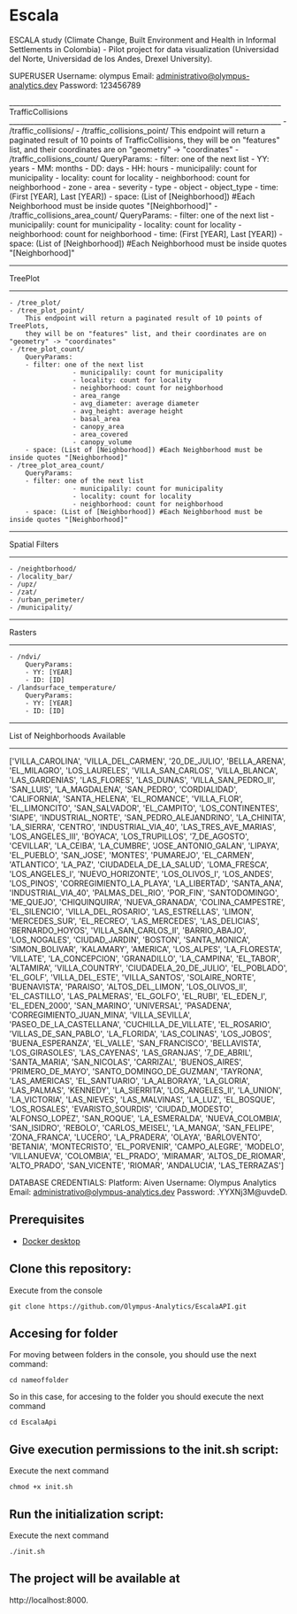 # Escala

ESCALA study (Climate Change, Built Environment and Health in Informal Settlements in Colombia) - Pilot project for data visualization (Universidad del Norte, Universidad de los Andes, Drexel University).

SUPERUSER
Username: olympus
Email: administrativo@olympus-analytics.dev
Password: 123456789

<EndPoints List>
_____________________________________________________________________________
  TrafficCollisions
_____________________________________________________________________________
    - /traffic_collisions/
    - /traffic_collisions_point/
        This endpoint will return a paginated result of 10 points of TrafficCollisions,
        they will be on "features" list, and their coordinates are on "geometry" -> "coordinates"
    - /traffic_collisions_count/
        QueryParams:
        - filter: one of the next list
                    - YY: years
                    - MM: months
                    - DD: days
                    - HH: hours
                    - municipalily: count for municipality
                    - locality: count for locality
                    - neighborhood: count for neighborhood
                    - zone
                    - area
                    - severity
                    - type
                    - object
                    - object_type
        - time: (First [YEAR], Last [YEAR])
        - space: (List of [Neighborhood]) #Each Neighborhood must be inside quotes "[Neighborhood]"
    - /traffic_collisions_area_count/
        QueryParams:
        - filter: one of the next list
                    - municipalily: count for municipality
                    - locality: count for locality
                    - neighborhood: count for neighborhood
        - time: (First [YEAR], Last [YEAR])
        - space: (List of [Neighborhood]) #Each Neighborhood must be inside quotes "[Neighborhood]"

---

TreePlot

---

    - /tree_plot/
    - /tree_plot_point/
        This endpoint will return a paginated result of 10 points of TreePlots,
        they will be on "features" list, and their coordinates are on "geometry" -> "coordinates"
    - /tree_plot_count/
        QueryParams:
        - filter: one of the next list
                    - municipalily: count for municipality
                    - locality: count for locality
                    - neighborhood: count for neighborhood
                    - area_range
                    - avg_diameter: average diameter
                    - avg_height: average height
                    - basal_area
                    - canopy_area
                    - area_covered
                    - canopy_volume
        - space: (List of [Neighborhood]) #Each Neighborhood must be inside quotes "[Neighborhood]"
    - /tree_plot_area_count/
        QueryParams:
        - filter: one of the next list
                    - municipalily: count for municipality
                    - locality: count for locality
                    - neighborhood: count for neighborhood
        - space: (List of [Neighborhood]) #Each Neighborhood must be inside quotes "[Neighborhood]"

---

Spatial Filters

---

    - /neightborhood/
    - /locality_bar/
    - /upz/
    - /zat/
    - /urban_perimeter/
    - /municipality/

---

Rasters

---

    - /ndvi/
        QueryParams:
        - YY: [YEAR]
        - ID: [ID]
    - /landsurface_temperature/
        QueryParams:
        - YY: [YEAR]
        - ID: [ID]

---

List of Neighborhoods Available

---

['VILLA_CAROLINA', 'VILLA_DEL_CARMEN', '20_DE_JULIO',
'BELLA_ARENA', 'EL_MILAGRO', 'LOS_LAURELES',
'VILLA_SAN_CARLOS', 'VILLA_BLANCA', 'LAS_GARDENIAS',
'LAS_FLORES', 'LAS_DUNAS', 'VILLA_SAN_PEDRO_II',
'SAN_LUIS', 'LA_MAGDALENA', 'SAN_PEDRO',
'CORDIALIDAD', 'CALIFORNIA', 'SANTA_HELENA',
'EL_ROMANCE', 'VILLA_FLOR', 'EL_LIMONCITO',
'SAN_SALVADOR', 'EL_CAMPITO', 'LOS_CONTINENTES',
'SIAPE', 'INDUSTRIAL_NORTE', 'SAN_PEDRO_ALEJANDRINO',
'LA_CHINITA', 'LA_SIERRA', 'CENTRO',
'INDUSTRIAL_VIA_40', 'LAS_TRES_AVE_MARIAS',
'LOS_ANGELES_III', 'BOYACA', 'LOS_TRUPILLOS',
'7_DE_AGOSTO', 'CEVILLAR', 'LA_CEIBA', 'LA_CUMBRE',
'JOSE_ANTONIO_GALAN', 'LIPAYA', 'EL_PUEBLO',
'SAN_JOSE', 'MONTES', 'PUMAREJO', 'EL_CARMEN',
'ATLANTICO', 'LA_PAZ', 'CIUDADELA_DE_LA_SALUD',
'LOMA_FRESCA', 'LOS_ANGELES_I', 'NUEVO_HORIZONTE',
'LOS_OLIVOS_I', 'LOS_ANDES', 'LOS_PINOS',
'CORREGIMIENTO_LA_PLAYA', 'LA_LIBERTAD', 'SANTA_ANA',
'INDUSTRIAL_VIA_40', 'PALMAS_DEL_RIO', 'POR_FIN',
'SANTODOMINGO', 'ME_QUEJO', 'CHIQUINQUIRA',
'NUEVA_GRANADA', 'COLINA_CAMPESTRE', 'EL_SILENCIO',
'VILLA_DEL_ROSARIO', 'LAS_ESTRELLAS', 'LIMON',
'MERCEDES_SUR', 'EL_RECREO', 'LAS_MERCEDES',
'LAS_DELICIAS', 'BERNARDO_HOYOS', 'VILLA_SAN_CARLOS_II',
'BARRIO_ABAJO', 'LOS_NOGALES', 'CIUDAD_JARDIN',
'BOSTON', 'SANTA_MONICA', 'SIMON_BOLIVAR',
'KALAMARY', 'AMERICA', 'LOS_ALPES',
'LA_FLORESTA', 'VILLATE', 'LA_CONCEPCION',
'GRANADILLO', 'LA_CAMPINA', 'EL_TABOR',
'ALTAMIRA', 'VILLA_COUNTRY', 'CIUDADELA_20_DE_JULIO',
'EL_POBLADO', 'EL_GOLF', 'VILLA_DEL_ESTE',
'VILLA_SANTOS', 'SOLAIRE_NORTE', 'BUENAVISTA',
'PARAISO', 'ALTOS_DEL_LIMON', 'LOS_OLIVOS_II',
'EL_CASTILLO', 'LAS_PALMERAS', 'EL_GOLFO',
'EL_RUBI', 'EL_EDEN_I', 'EL_EDEN_2000',
'SAN_MARINO', 'UNIVERSAL', 'PASADENA',
'CORREGIMIENTO_JUAN_MINA', 'VILLA_SEVILLA', 'PASEO_DE_LA_CASTELLANA',
'CUCHILLA_DE_VILLATE', 'EL_ROSARIO', 'VILLAS_DE_SAN_PABLO',
'LA_FLORIDA', 'LAS_COLINAS', 'LOS_JOBOS',
'BUENA_ESPERANZA', 'EL_VALLE', 'SAN_FRANCISCO',
'BELLAVISTA', 'LOS_GIRASOLES', 'LAS_CAYENAS',
'LAS_GRANJAS', '7_DE_ABRIL', 'SANTA_MARIA',
'SAN_NICOLAS', 'CARRIZAL', 'BUENOS_AIRES',
'PRIMERO_DE_MAYO', 'SANTO_DOMINGO_DE_GUZMAN',
'TAYRONA', 'LAS_AMERICAS', 'EL_SANTUARIO',
'LA_ALBORAYA', 'LA_GLORIA', 'LAS_PALMAS',
'KENNEDY', 'LA_SIERRITA', 'LOS_ANGELES_II',
'LA_UNION', 'LA_VICTORIA', 'LAS_NIEVES',
'LAS_MALVINAS', 'LA_LUZ', 'EL_BOSQUE',
'LOS_ROSALES', 'EVARISTO_SOURDIS', 'CIUDAD_MODESTO',
'ALFONSO_LOPEZ', 'SAN_ROQUE', 'LA_ESMERALDA',
'NUEVA_COLOMBIA', 'SAN_ISIDRO', 'REBOLO',
'CARLOS_MEISEL', 'LA_MANGA', 'SAN_FELIPE',
'ZONA_FRANCA', 'LUCERO', 'LA_PRADERA',
'OLAYA', 'BARLOVENTO', 'BETANIA',
'MONTECRISTO', 'EL_PORVENIR', 'CAMPO_ALEGRE',
'MODELO', 'VILLANUEVA', 'COLOMBIA',
'EL_PRADO', 'MIRAMAR', 'ALTOS_DE_RIOMAR',
'ALTO_PRADO', 'SAN_VICENTE', 'RIOMAR',
'ANDALUCIA', 'LAS_TERRAZAS']

DATABASE CREDENTIALS:
Platform: Aiven
Username: Olympus Analytics
Email: administrativo@olympus-analytics.dev
Password: .YYXNj3M@uvdeD.

## Prerequisites

- [Docker desktop](https://www.docker.com/products/docker-desktop/)

## Clone this repository:

Execute from the console

```
git clone https://github.com/Olympus-Analytics/EscalaAPI.git
```

## Accesing for folder

For moving between folders in the console, you should use the next command:

```
cd nameoffolder
```

So in this case, for accesing to the folder you should execute the next command

```
cd EscalaApi
```

## Give execution permissions to the init.sh script:

Execute the next command

```
chmod +x init.sh
```

## Run the initialization script:

Execute the next command

```
./init.sh
```

## The project will be available at

http://localhost:8000.
